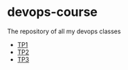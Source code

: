 # devops-course
The repository of all my devops classes

- [TP1](tp1/README.md)
- [TP2](tp2/README.md)
- [TP3](tp3/README.md)
